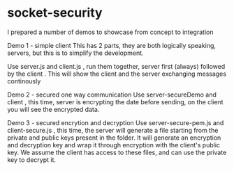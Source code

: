 # socket-security

I prepared a number of demos to showcase from concept to integration

Demo 1 - simple client 
This has 2 parts, they are both logically speaking, servers, but this is to simplify the development. 

Use server.js and client.js , run them together, server first (always) followed by the client . 
This will show the client and the server exchanging messages continously 

Demo 2 - secured one way communication
Use server-secureDemo and client , this time, server is encrypting the date before sending, on the client you will see the encrypted data. 

Demo 3 - secured encrytion and decryption 
Use server-secure-pem.js and client-secure.js , this time, the server will generate a file starting from the private and public keys present in the folder. It will generate an encryption and decryption key and wrap it through encryption with the client's public key. 
We assume the client has access to these files, and can use the private key to decrypt it. 